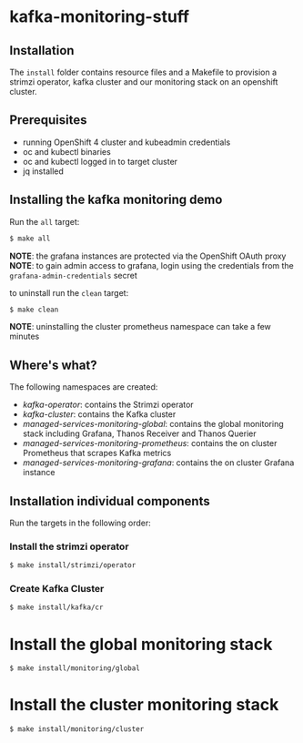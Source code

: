 # kafka-monitoring-stuff

## Installation

The `install` folder contains resource files and a Makefile to provision a strimzi operator, kafka cluster and our monitoring stack on an openshift cluster.

## Prerequisites

- running OpenShift 4 cluster and kubeadmin credentials
- oc and kubectl binaries
- oc and kubectl logged in to target cluster
- jq installed

## Installing the kafka monitoring demo

Run the `all` target:

```sh
$ make all
```

__NOTE__: the grafana instances are protected via the OpenShift OAuth proxy
__NOTE__: to gain admin access to grafana, login using the credentials from the `grafana-admin-credentials` secret

to uninstall run the `clean` target:

```sh
$ make clean
```

__NOTE__: uninstalling the cluster prometheus namespace can take a few minutes

## Where's what?

The following namespaces are created:

* *kafka-operator*: contains the Strimzi operator
* *kafka-cluster*: contains the Kafka cluster
* *managed-services-monitoring-global*: contains the global monitoring stack including Grafana, Thanos Receiver and Thanos Querier
* *managed-services-monitoring-prometheus*: contains the on cluster Prometheus that scrapes Kafka metrics
* *managed-services-monitoring-grafana*: contains the on cluster Grafana instance

## Installation individual components

Run the targets in the following order:

### Install the strimzi operator

```sh
$ make install/strimzi/operator
```

### Create Kafka Cluster
```sh
$ make install/kafka/cr
```

# Install the global monitoring stack
```sh
$ make install/monitoring/global
```


# Install the cluster monitoring stack
```sh
$ make install/monitoring/cluster
```
